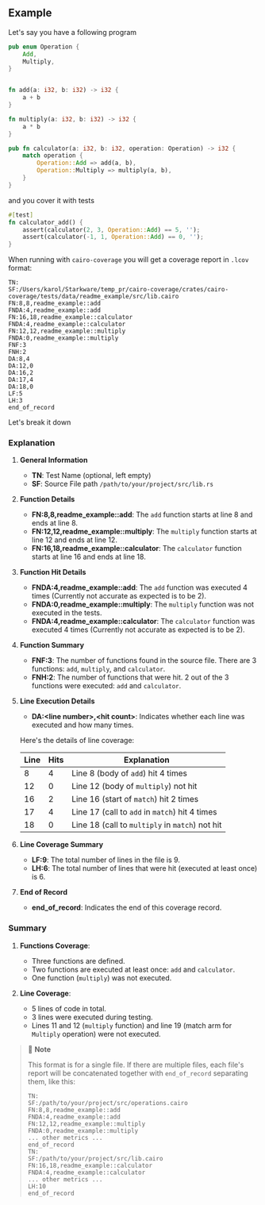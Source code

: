 ## Example

Let's say you have a following program

```rust
pub enum Operation {
    Add,
    Multiply,
}


fn add(a: i32, b: i32) -> i32 {
    a + b
}

fn multiply(a: i32, b: i32) -> i32 {
    a * b
}

pub fn calculator(a: i32, b: i32, operation: Operation) -> i32 {
    match operation {
        Operation::Add => add(a, b),
        Operation::Multiply => multiply(a, b),
    }
}

```

and you cover it with tests

```rust
#[test]
fn calculator_add() {
    assert(calculator(2, 3, Operation::Add) == 5, '');
    assert(calculator(-1, 1, Operation::Add) == 0, '');
}
```

When running with `cairo-coverage` you will get a coverage report in `.lcov` format:

```lcov
TN:
SF:/Users/karol/Starkware/temp_pr/cairo-coverage/crates/cairo-coverage/tests/data/readme_example/src/lib.cairo
FN:8,8,readme_example::add
FNDA:4,readme_example::add
FN:16,18,readme_example::calculator
FNDA:4,readme_example::calculator
FN:12,12,readme_example::multiply
FNDA:0,readme_example::multiply
FNF:3
FNH:2
DA:8,4
DA:12,0
DA:16,2
DA:17,4
DA:18,0
LF:5
LH:3
end_of_record
```

Let's break it down

### Explanation

1. **General Information**
    - **TN**: Test Name (optional, left empty)
    - **SF**: Source File path `/path/to/your/project/src/lib.rs`

2. **Function Details**
    - **FN:8,8,readme_example::add**: The `add` function starts at line 8 and ends at line 8.
    - **FN:12,12,readme_example::multiply**: The `multiply` function starts at line 12 and ends at line 12.
    - **FN:16,18,readme_example::calculator**: The `calculator` function starts at line 16 and ends at line 18.

3. **Function Hit Details**
    - **FNDA:4,readme_example::add**: The `add` function was executed 4 times (Currently not accurate as expected is to
      be 2).
    - **FNDA:0,readme_example::multiply**: The `multiply` function was not executed in the tests.
    - **FNDA:4,readme_example::calculator**: The `calculator` function was executed 4 times (Currently not accurate as
      expected is to be 2).

4. **Function Summary**
    - **FNF:3**: The number of functions found in the source file. There are 3 functions: `add`, `multiply`,
      and `calculator`.
    - **FNH:2**: The number of functions that were hit. 2 out of the 3 functions were
      executed: `add` and `calculator`.

5. **Line Execution Details**
    - **DA:\<line number\>,\<hit count\>**: Indicates whether each line was executed and how many times.

   Here's the details of line coverage:

   | Line | Hits | Explanation                                     |
   |------|------|-------------------------------------------------|
   | 8    | 4    | Line 8 (body of `add`) hit 4 times              |
   | 12   | 0    | Line 12 (body of `multiply`) not hit            |
   | 16   | 2    | Line 16 (start of `match`) hit 2 times          |
   | 17   | 4    | Line 17 (call to `add` in `match`) hit 4 times  |
   | 18   | 0    | Line 18 (call to `multiply` in `match`) not hit |

6. **Line Coverage Summary**
    - **LF:9**: The total number of lines in the file is 9.
    - **LH:6**: The total number of lines that were hit (executed at least once) is 6.

7. **End of Record**
    - **end_of_record**: Indicates the end of this coverage record.

### Summary

1. **Functions Coverage**:
    - Three functions are defined.
    - Two functions are executed at least once: `add` and `calculator`.
    - One function (`multiply`) was not executed.

2. **Line Coverage**:
    - 5 lines of code in total.
    - 3 lines were executed during testing.
    - Lines 11 and 12 (`multiply` function) and line 19 (match arm for `Multiply` operation) were not executed.

> 📝 **Note**
>
> This format is for a single file. If there are multiple files, each file's report will be concatenated together
> with `end_of_record` separating them, like this:
> ```lcov
> TN:
> SF:/path/to/your/project/src/operations.cairo
> FN:8,8,readme_example::add
> FNDA:4,readme_example::add
> FN:12,12,readme_example::multiply
> FNDA:0,readme_example::multiply
> ... other metrics ...
> end_of_record
> TN:
> SF:/path/to/your/project/src/lib.cairo
> FN:16,18,readme_example::calculator
> FNDA:4,readme_example::calculator
> ... other metrics ...
> LH:10
> end_of_record
> ```
